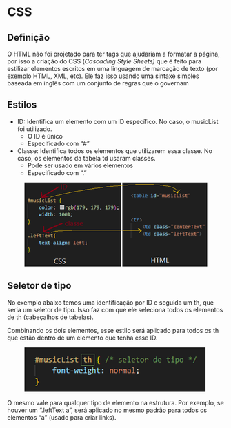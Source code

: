 # CSS

## Definição

O HTML não foi projetado para ter tags que ajudariam a formatar a página, por isso a criação do CSS (_Cascading Style Sheets)_ que é feito para estilizar elementos escritos em uma linguagem de marcação de texto (por exemplo HTML, XML, etc). Ele faz isso usando uma sintaxe simples baseada em inglês com um conjunto de regras que o governam

## Estilos

* ID: Identifica um elemento com um ID específico. No caso, o musicList foi utilizado.
  * O ID é único
  * Especificado com “#”
* Classe: Identifica todos os elementos que utilizarem essa classe. No caso, os elementos da tabela td usaram classes.
  * Pode ser usado em vários elementos
  * Especificado com “.”

<figure><img src="../../../.gitbook/assets/css classes.png" alt=""><figcaption></figcaption></figure>

## Seletor de tipo

No exemplo abaixo temos uma identificação por ID e seguida um th, que seria um seletor de tipo. Isso faz com que ele seleciona todos os elementos de th (cabeçalhos de tabelas).

Combinando os dois elementos, esse estilo será aplicado para todos os th que estão dentro de um elemento que tenha esse ID.

<figure><img src="../../../.gitbook/assets/css seletor de tipo.png" alt=""><figcaption></figcaption></figure>

O mesmo vale para qualquer tipo de elemento na estrutura. Por exemplo, se houver um “.leftText a”, será aplicado no mesmo padrão para todos os elementos “a” (usado para criar links).
